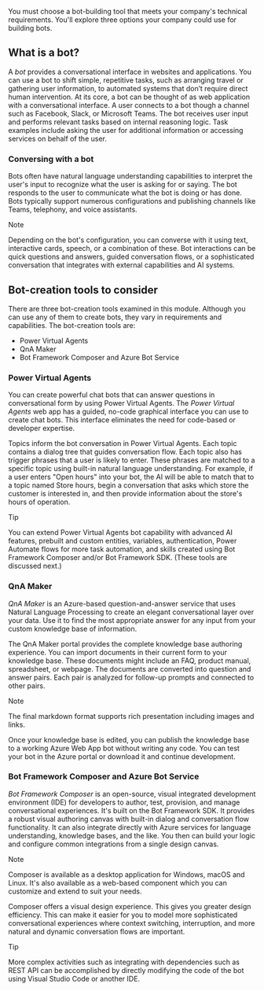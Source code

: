 You must choose a bot-building tool that meets your company's technical requirements. You'll explore three options your company could use for building bots.

## What is a bot?

A *bot* provides a conversational interface in websites and applications. You can use a bot to shift simple, repetitive tasks, such as arranging travel or gathering user information, to automated systems that don’t require direct human intervention. At its core, a bot can be thought of as web application with a conversational interface. A user connects to a bot though a channel such as Facebook, Slack, or Microsoft Teams. The bot receives user input and performs relevant tasks based on internal reasoning logic. Task examples include asking the user for additional information or accessing services on behalf of the user.

### Conversing with a bot

Bots often have natural language understanding capabilities to interpret the user's input to  recognize what the user is asking for or saying. The bot responds to the user to communicate what the bot is doing or has done. Bots typically support numerous configurations and publishing channels like Teams, telephony, and voice assistants. 

> [!NOTE]
> Depending on the bot's configuration, you can converse with it using text, interactive cards, speech, or a combination of these. Bot interactions can be quick questions and answers, guided conversation flows, or a sophisticated conversation that integrates with external capabilities and AI systems.

## Bot-creation tools to consider

There are three bot-creation tools examined in this module. Although you can use any of them to create bots, they vary in requirements and capabilities. The bot-creation tools are:

- Power Virtual Agents
- QnA Maker
- Bot Framework Composer and Azure Bot Service

### Power Virtual Agents

You can create powerful chat bots that can answer questions in conversational form by using Power Virtual Agents. The *Power Virtual Agents* web app has a guided, no-code graphical interface you can use to create chat bots. This interface eliminates the need for code-based or developer expertise.

Topics inform the bot conversation in Power Virtual Agents. Each topic contains a dialog tree that guides conversation flow. Each topic also has trigger phrases that a user is likely to enter. These phrases are matched to a specific topic using built-in natural language understanding. For example, if a user enters "Open hours" into your bot, the AI will be able to match that to a topic named Store hours, begin a conversation that asks which store the customer is interested in, and then provide information about the store's hours of operation.

> [!TIP]
> You can extend Power Virtual Agents bot capability with advanced AI features, prebuilt and custom entities, variables, authentication, Power Automate flows for more task automation, and skills created using Bot Framework Composer and/or Bot Framework SDK. (These tools are discussed next.)

### QnA Maker

*QnA Maker* is an Azure-based question-and-answer service that uses Natural Language Processing to create an elegant conversational layer over your data. Use it to find the most appropriate answer for any input from your custom knowledge base of information.

The QnA Maker portal provides the complete knowledge base authoring experience. You can import documents in their current form to your knowledge base. These documents might include an FAQ, product manual, spreadsheet, or webpage. The documents are converted into question and answer pairs. Each pair is analyzed for follow-up prompts and connected to other pairs.

>[!NOTE]
> The final markdown format supports rich presentation including images and links.

Once your knowledge base is edited, you can publish the knowledge base to a working Azure Web App bot without writing any code. You can test your bot in the Azure portal or download it and continue development.

### Bot Framework Composer and Azure Bot Service

*Bot Framework Composer* is an open-source, visual integrated development environment (IDE) for developers to author, test, provision, and manage conversational experiences. It's built on the Bot Framework SDK. It provides a robust visual authoring canvas with built-in dialog and conversation flow functionality. It can also integrate directly with Azure services for language understanding, knowledge bases, and the like. You then can build your logic and configure common integrations from a single design canvas.

> [!NOTE]
> Composer is available as a desktop application for Windows, macOS and Linux. It's also available as a web-based component which you can customize and extend to suit your needs.

Composer offers a visual design experience. This gives you greater design efficiency. This can make it easier for you to model more sophisticated conversational experiences where context switching, interruption, and more natural and dynamic conversation flows are important.

>[!TIP]
> More complex activities such as integrating with dependencies such as REST API can be accomplished by directly modifying the code of the bot using Visual Studio Code or another IDE.
